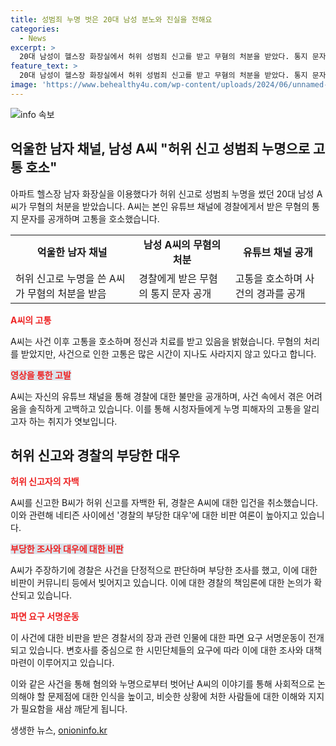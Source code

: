 ```yaml
---
title: 성범죄 누명 벗은 20대 남성 분노와 진실을 전해요
categories:
  - News
excerpt: >
  20대 남성이 헬스장 화장실에서 허위 성범죄 신고를 받고 무혐의 처분을 받았다. 통지 문자를 공개하며 경찰의 부당한 대우를 고발했다. 유튜브에 자신의 이야기를 공개하고, 무죄 추정의 원칙을 어겼다는 비판을 받았다. 신고자가 허위신고를 자백한 후에야 입건이 취소됐고, 경찰에 대한 파면 요구 서명운동이 전개 중이다. 변호사는 경찰의 부당한 처사를 비판하며 국민적 공분을 일으키고 있다. A씨의 영상은 온라인에서 확산되며 여론을 이끌고 있다.
feature_text: >
  20대 남성이 헬스장 화장실에서 허위 성범죄 신고를 받고 무혐의 처분을 받았다. 통지 문자를 공개하며 경찰의 부당한 대우를 고발했다. 유튜브에 자신의 이야기를 공개하고, 무죄 추정의 원칙을 어겼다는 비판을 받았다. 신고자가 허위신고를 자백한 후에야 입건이 취소됐고, 경찰에 대한 파면 요구 서명운동이 전개 중이다. 변호사는 경찰의 부당한 처사를 비판하며 국민적 공분을 일으키고 있다. A씨의 영상은 온라인에서 확산되며 여론을 이끌고 있다.
image: 'https://www.behealthy4u.com/wp-content/uploads/2024/06/unnamed-file.png'
---
```


<p><img src="https://www.behealthy4u.com/wp-content/uploads/2024/06/unnamed-file.png" alt="info 속보" /></p>

<h2 data-ke-size="size26">억울한 남자 채널, 남성 A씨 "허위 신고 성범죄 누명으로 고통 호소"</h2>

<p data-ke-size="size16">아파트 헬스장 남자 화장실을 이용했다가 허위 신고로 성범죄 누명을 썼던 20대 남성 A씨가 무혐의 처분을 받았습니다. A씨는 본인 유튜브 채널에 경찰에게서 받은 무혐의 통지 문자를 공개하며 고통을 호소했습니다.</p>

<table>
  <tr>
    <td style="text-align: center; height: 17px;"><b>억울한 남자 채널</b></td>
    <td style="text-align: center; height: 17px;"><b>남성 A씨의 무혐의 처분</b></td>
    <td style="text-align: center; height: 17px;"><b>유튜브 채널 공개</b></td>
  </tr>
  <tr>
    <td>허위 신고로 누명을 쓴 A씨가 무혐의 처분을 받음</td>
    <td>경찰에게 받은 무혐의 통지 문자 공개</td>
    <td>고통을 호소하며 사건의 경과를 공개</td>
  </tr>
</table>

<p><b><span style="color: #ee2323;">A씨의 고통</span></b></p>

<p data-ke-size="size16">A씨는 사건 이후 고통을 호소하며 정신과 치료를 받고 있음을 밝혔습니다. 무혐의 처리를 받았지만, 사건으로 인한 고통은 많은 시간이 지나도 사라지지 않고 있다고 합니다.</p>

<p><b><span style="background-color: #21538527; color: #ee2323;">영상을 통한 고발</span></b></p>

<p data-ke-size="size16">A씨는 자신의 유튜브 채널을 통해 경찰에 대한 불만을 공개하며, 사건 속에서 겪은 어려움을 솔직하게 고백하고 있습니다. 이를 통해 시청자들에게 누명 피해자의 고통을 알리고자 하는 취지가 엿보입니다.</p>

<h2 data-ke-size="size26">허위 신고와 경찰의 부당한 대우</h2>

<p><b><span style="color: #ee2323;">허위 신고자의 자백</span></b></p>

<p data-ke-size="size16">A씨를 신고한 B씨가 허위 신고를 자백한 뒤, 경찰은 A씨에 대한 입건을 취소했습니다. 이와 관련해 네티즌 사이에선 '경찰의 부당한 대우'에 대한 비판 여론이 높아지고 있습니다.</p>

<p><b><span style="background-color: #21538527; color: #ee2323;">부당한 조사와 대우에 대한 비판</span></b></p>

<p data-ke-size="size16">A씨가 주장하기에 경찰은 사건을 단정적으로 판단하며 부당한 조사를 했고, 이에 대한 비판이 커뮤니티 등에서 빚어지고 있습니다. 이에 대한 경찰의 책임론에 대한 논의가 확산되고 있습니다.</p>

<p><b><span style="color: #ee2323;">파면 요구 서명운동</span></b></p>

<p data-ke-size="size16">이 사건에 대한 비판을 받은 경찰서의 장과 관련 인물에 대한 파면 요구 서명운동이 전개되고 있습니다. 변호사를 중심으로 한 시민단체들의 요구에 따라 이에 대한 조사와 대책 마련이 이루어지고 있습니다.</p>

<p data-ke-size="size16">이와 같은 사건을 통해 혐의와 누명으로부터 벗어난 A씨의 이야기를 통해 사회적으로 논의해야 할 문제점에 대한 인식을 높이고, 비슷한 상황에 처한 사람들에 대한 이해와 지지가 필요함을 새삼 깨닫게 됩니다.</p>
생생한 뉴스, <a href="https://onioninfo.kr" rel="dofollow">onioninfo.kr</a>


